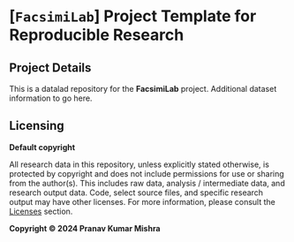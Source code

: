 # [`FacsimiLab`] Project Template for Reproducible Research

## Project Details

This is a datalad repository for the **FacsimiLab** project. Additional dataset information to go here.


## Licensing

**Default copyright**

All research data in this repository, unless explicitly stated otherwise, is protected by copyright and does not include permissions for use or sharing from the author(s). This includes raw data, analysis / intermediate data, and research output data. Code, select source files, and specific research output may have other licenses. For more information, please consult the [Licenses](licenses/readme.md) section.

**Copyright © 2024 Pranav Kumar Mishra**
